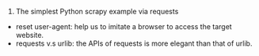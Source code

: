 1. The simplest Python scrapy example via requests
 - reset user-agent: help us to imitate a browser to access the target website.
 - requests v.s urlib: the APIs of requests is more elegant than that of urlib.
